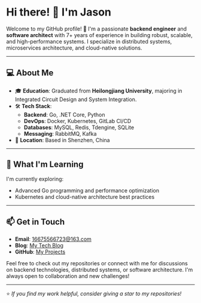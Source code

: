 # Hi there! 👋 I'm Jason

Welcome to my GitHub profile! 🚀 I'm a passionate **backend engineer** and **software architect** with 7+ years of experience in building robust, scalable, and high-performance systems. I specialize in distributed systems, microservices architecture, and cloud-native solutions.  

---

## 💻 About Me  

- 🎓 **Education**: Graduated from **Heilongjiang University**, majoring in Integrated Circuit Design and System Integration.  
- 🛠️ **Tech Stack**:  
  - **Backend**: Go, .NET Core, Python  
  - **DevOps**: Docker, Kubernetes, GitLab CI/CD  
  - **Databases**: MySQL, Redis, Tdengine, SQLite  
  - **Messaging**: RabbitMQ, Kafka  
- 📍 **Location**: Based in Shenzhen, China  

---

## 🌱 What I'm Learning  

I'm currently exploring:  
- Advanced Go programming and performance optimization   
- Kubernetes and cloud-native architecture best practices  

---

## 📫 Get in Touch  

- **Email**: [16675566723@163.com](mailto:16675566723@163.com)  
- **Blog**: [My Tech Blog](https://jasonbourne723.github.io)  
- **GitHub**: [My Projects](https://github.com/Jasonbourne723)  

Feel free to check out my repositories or connect with me for discussions on backend technologies, distributed systems, or software architecture. I'm always open to collaboration and new challenges!  

---

⭐️ *If you find my work helpful, consider giving a star to my repositories!*
